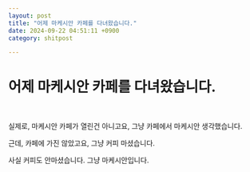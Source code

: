 ```yaml
---
layout: post
title: "어제 마케시안 카페를 다녀왔습니다."
date: 2024-09-22 04:51:11 +0900
category: shitpost

---
```


# 어제 마케시안 카페를 다녀왔습니다. 
<br>

실제로, 마케시안 카페가 열린건 아니고요,
그냥 카페에서 마케시안 생각했습니다.

근데, 카페에 가진 않았고요, 
그냥 커피 마셨습니다.

사실 커피도 안마셨습니다.
그냥 마케시안입니다.
